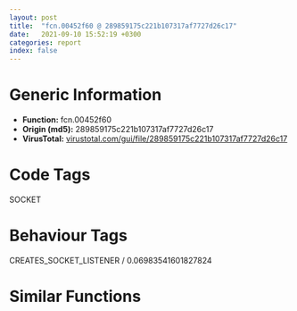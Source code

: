 ```yaml
---
layout: post
title:  "fcn.00452f60 @ 289859175c221b107317af7727d26c17"
date:   2021-09-10 15:52:19 +0300
categories: report
index: false
---
```


# Generic Information
- **Function:** fcn.00452f60
- **Origin (md5):** 289859175c221b107317af7727d26c17
- **VirusTotal:** [virustotal.com/gui/file/289859175c221b107317af7727d26c17][virustotal_ref]

# Code Tags
<span class="tag" id="SOCKET">SOCKET</span>


# Behaviour Tags
<span class="bhv-tag" id="CREATES_SOCKET_LISTENER">CREATES_SOCKET_LISTENER / 0.06983541601827824</span>

# Similar Functions
<script type="text/javascript" src="https://www.gstatic.com/charts/loader.js"></script>
<script type="text/javascript">

    google.charts.load('current', {'packages':['corechart']});
    google.charts.setOnLoadCallback(drawChart);

    function drawChart() {
    var data = new google.visualization.DataTable();
        data.addColumn('number', 'X');
        data.addColumn('number', 'Y');
        data.addColumn({type: 'string', role: 'tooltip', 'p': {'html': true}});
        data.addColumn({'type': 'string', 'role': 'style'});
        
        data.addRows([
    [441.810546875, -99.03612518310547, '<b><a href="/report/fcn.00452f60@289859175c221b107317af7727d26c17">fcn.00452f60</a><br>@289859175c221b107317af7727d26c17</b><br>sub esp, 0x10c<br>mov eax, dword[0x4cfec0]<br>xor eax, esp<br>mov dword[esp+0x108], eax<br>push ebp<br>mov ebp, dword[esp+0x114]<br>cmp dword[ebp+0x8c], 2<br>push edi<br>mov edi, dword[ebp]<br>mov dword[esp+0xc], edi<br>je 0x4530d5<br>cmp dword[ebp+0x1d8], 0<br>push ebx<br>push esi<br>jne 0x4530ca<br>mov esi, dword[esp+0x124]<br>lea eax, [esp+0x10]<br>push eax<br>lea ecx, [esp+0x9c]<br>push ecx<br>mov ebx, 0x80<br>push esi<br>mov dword[esp+0x1c], ebx<br>call dword[sym.imp.WS2_32.dll_getpeername]<br>test eax, eax<br>je 0x452fec<br>call dword[sym.imp.WS2_32.dll_WSAGetLastError]<br>mov esi, eax<br>push esi<br>push ebp<br>call fcn.00455e90<br>push eax<br>push esi<br>push str.getpeername___failed_with_errno__d:__s<br>push edi<br>call fcn.00450880<br>add esp, 0x18<br>jmp 0x4530d3<br>push ebx<br>lea edx, [esp+0x1c]<br>push 0<br>push edx<br>mov dword[esp+0x1c], ebx<br>call fcn.00476a60<br>add esp, 0xc<br>lea eax, [esp+0x10]<br>push eax<br>lea ecx, [esp+0x1c]<br>push ecx<br>push esi<br>call dword[sym.imp.WS2_32.dll_getsockname]<br>test eax, eax<br>je 0x453039<br>call dword[sym.imp.WS2_32.dll_WSAGetLastError]<br>mov esi, eax<br>push esi<br>push ebp<br>call fcn.00455e90<br>push eax<br>push esi<br>push str.getsockname___failed_with_errno__d:__s<br>push edi<br>call fcn.00450880<br>add esp, 0x18<br>jmp 0x4530d3<br>lea edi, [ebp+0xb8]<br>lea ebx, [ebp+0xe8]<br>lea esi, [esp+0x98]<br>call fcn.00452f20<br>test eax, eax<br>jne 0x45307a<br>call dword[sym.imp.KERNEL32.dll_GetLastError]<br>mov esi, eax<br>push esi<br>push ebp<br>call fcn.00455e90<br>mov edx, dword[esp+0x1c]<br>push eax<br>push esi<br>push str.ssrem_inet_ntop___failed_with_errno__d:__s<br>push edx<br>call fcn.00450880<br>add esp, 0x18<br>jmp 0x4530d3<br>lea edi, [ebp+0x58]<br>mov ecx, 0xb<br>lea esi, [ebp+0xb8]<br>rep movsd<br>movsw word<br>lea ebx, [ebp+0x11c]<br>lea edi, [ebp+0xec]<br>lea esi, [esp+0x18]<br>call fcn.00452f20<br>test eax, eax<br>jne 0x4530ca<br>call dword[sym.imp.KERNEL32.dll_GetLastError]<br>mov esi, eax<br>push esi<br>push ebp<br>call fcn.00455e90<br>push eax<br>mov eax, dword[esp+0x20]<br>push esi<br>push str.ssloc_inet_ntop___failed_with_errno__d:__s<br>push eax<br>call fcn.00450880<br>add esp, 0x18<br>jmp 0x4530d3<br>push ebp<br>call fcn.00452ec0<br>add esp, 4<br>pop esi<br>pop ebx<br>mov ecx, dword[esp+0x110]<br>pop edi<br>pop ebp<br>xor ecx, esp<br>call fcn.0047641d<br>add esp, 0x10c<br>ret <br><eoc> ', 'point { fill-color: #e0440e; }'],
[277.3970642089844, -6.999946594238281, '<b><a href="/report/fcn.004c2a50@279a61b1e76da49531f1f16fd1102a2d">fcn.004c2a50</a><br>@279a61b1e76da49531f1f16fd1102a2d</b><br>sub esp, 0x10c<br>mov eax, dword[0x53ebd0]<br>xor eax, esp<br>mov dword[esp+0x108], eax<br>push ebp<br>mov ebp, dword[esp+0x114]<br>cmp dword[ebp+0x8c], 2<br>push edi<br>mov edi, dword[ebp]<br>mov dword[esp+0xc], edi<br>je 0x4c2bc5<br>cmp dword[ebp+0x1d8], 0<br>push ebx<br>push esi<br>jne 0x4c2bba<br>mov esi, dword[esp+0x124]<br>lea eax, [esp+0x10]<br>push eax<br>lea ecx, [esp+0x9c]<br>push ecx<br>mov ebx, 0x80<br>push esi<br>mov dword[esp+0x1c], ebx<br>call dword[sym.imp.WS2_32.dll_getpeername]<br>test eax, eax<br>je 0x4c2adc<br>call dword[sym.imp.WS2_32.dll_WSAGetLastError]<br>mov esi, eax<br>push esi<br>push ebp<br>call fcn.004b5640<br>push eax<br>push esi<br>push str.getpeername___failed_with_errno__d:__s<br>push edi<br>call fcn.004c0450<br>add esp, 0x18<br>jmp 0x4c2bc3<br>push ebx<br>lea edx, [esp+0x1c]<br>push 0<br>push edx<br>mov dword[esp+0x1c], ebx<br>call fcn.00490b70<br>add esp, 0xc<br>lea eax, [esp+0x10]<br>push eax<br>lea ecx, [esp+0x1c]<br>push ecx<br>push esi<br>call dword[sym.imp.WS2_32.dll_getsockname]<br>test eax, eax<br>je 0x4c2b29<br>call dword[sym.imp.WS2_32.dll_WSAGetLastError]<br>mov esi, eax<br>push esi<br>push ebp<br>call fcn.004b5640<br>push eax<br>push esi<br>push str.getsockname___failed_with_errno__d:__s<br>push edi<br>call fcn.004c0450<br>add esp, 0x18<br>jmp 0x4c2bc3<br>lea edi, [ebp+0xb8]<br>lea ebx, [ebp+0xe8]<br>lea esi, [esp+0x98]<br>call fcn.004c2a10<br>test eax, eax<br>jne 0x4c2b6a<br>call dword[sym.imp.KERNEL32.dll_GetLastError]<br>mov esi, eax<br>push esi<br>push ebp<br>call fcn.004b5640<br>mov edx, dword[esp+0x1c]<br>push eax<br>push esi<br>push str.ssrem_inet_ntop___failed_with_errno__d:__s<br>push edx<br>call fcn.004c0450<br>add esp, 0x18<br>jmp 0x4c2bc3<br>lea edi, [ebp+0x58]<br>mov ecx, 0xb<br>lea esi, [ebp+0xb8]<br>rep movsd<br>movsw word<br>lea ebx, [ebp+0x11c]<br>lea edi, [ebp+0xec]<br>lea esi, [esp+0x18]<br>call fcn.004c2a10<br>test eax, eax<br>jne 0x4c2bba<br>call dword[sym.imp.KERNEL32.dll_GetLastError]<br>mov esi, eax<br>push esi<br>push ebp<br>call fcn.004b5640<br>push eax<br>mov eax, dword[esp+0x20]<br>push esi<br>push str.ssloc_inet_ntop___failed_with_errno__d:__s<br>push eax<br>call fcn.004c0450<br>add esp, 0x18<br>jmp 0x4c2bc3<br>push ebp<br>call fcn.004c29b0<br>add esp, 4<br>pop esi<br>pop ebx<br>mov ecx, dword[esp+0x110]<br>pop edi<br>pop ebp<br>xor ecx, esp<br>call fcn.00490ace<br>add esp, 0x10c<br>ret <br><eoc> ', 'null'],
[349.7879638671875, -263.4570007324219, '<b><a href="/report/fcn.00453480@289859175c221b107317af7727d26c17">fcn.00453480</a><br>@289859175c221b107317af7727d26c17</b><br>sub esp, 0xdc<br>mov eax, dword[0x4cfec0]<br>xor eax, esp<br>mov dword[esp+0xd8], eax<br>mov eax, dword[esp+0xe4]<br>push ebp<br>mov ebp, dword[esp+0xe4]<br>mov edx, dword[ebp]<br>mov dword[esp+0x14], ecx<br>mov dword[ecx], 0xffffffff<br>lea ecx, [esp+8]<br>push ecx<br>mov dword[esp+0x14], edx<br>lea edx, [esp+0x20]<br>push edx<br>push eax<br>push ebp<br>mov dword[esp+0x1c], 0<br>call fcn.004533a0<br>add esp, 0x10<br>mov dword[esp+4], eax<br>test eax, eax<br>je 0x4534f0<br>xor eax, eax<br>pop ebp<br>mov ecx, dword[esp+0xd8]<br>xor ecx, esp<br>call fcn.0047641d<br>add esp, 0xdc<br>ret <br>push ebx<br>push esi<br>push edi<br>lea ebx, [esp+0x24]<br>lea edi, [esp+0xb8]<br>lea esi, [esp+0x38]<br>call fcn.00452f20<br>test eax, eax<br>jne 0x45353e<br>call dword[sym.imp.KERNEL32.dll_GetLastError]<br>mov esi, eax<br>push esi<br>push ebp<br>call fcn.00455e90<br>push eax<br>mov eax, dword[esp+0x28]<br>push esi<br>push str.sa_addr_inet_ntop___failed_with_errno__d:__s<br>push eax<br>call fcn.00450880<br>mov ecx, dword[esp+0x2c]<br>push ecx<br>push ebp<br>call fcn.00453340<br>add esp, 0x20<br>jmp 0x453722<br>mov esi, dword[esp+0x1c]<br>lea edx, [esp+0xb8]<br>push edx<br>push str.__Trying__s..._n<br>push esi<br>call fcn.004507f0<br>mov ebx, dword[esp+0x20]<br>add esp, 0xc<br>cmp dword[esp+0x28], 2<br>jne 0x453614<br>mov eax, 1<br>cmp dword[esp+0x2c], eax<br>jne 0x453614<br>cmp dword[esi+0x364], 0<br>mov dword[esp+0x14], eax<br>je 0x45358c<br>mov edx, ebx<br>mov edi, ebp<br>call fcn.004530f0<br>push ebx<br>call fcn.00453150<br>add esp, 4<br>cmp dword[esp+0x14], 0<br>je 0x4535ac<br>cmp dword[esi+0x470], 0<br>je 0x4535ac<br>mov edi, ebx<br>call fcn.004528b0<br>mov eax, dword[esi+0x1b0]<br>test eax, eax<br>je 0x4535d2<br>mov ecx, dword[esi+0x1b4]<br>push 0<br>push ebx<br>push ecx<br>call eax<br>add esp, 0xc<br>cmp eax, 2<br>jne 0x453621<br>mov dword[esp+0x18], 1<br>cmp dword[esp+0x28], 2<br>jne 0x453639<br>lea edx, [esp+0x38]<br>push edx<br>call fcn.0046f660<br>push eax<br>mov eax, dword[esp+0x30]<br>push eax<br>push ebx<br>push ebp<br>call fcn.00452a40<br>mov edi, eax<br>add esp, 0x14<br>test edi, edi<br>je 0x45363d<br>push ebx<br>push ebp<br>call fcn.00453340<br>add esp, 8<br>cmp edi, 1<br>jne 0x453718<br>lea eax, [edi+6]<br>jmp 0x453724<br>mov dword[esp+0x14], 0<br>jmp 0x45358c<br>test eax, eax<br>je 0x4535d2<br>push ebx<br>push ebp<br>call fcn.00453340<br>add esp, 8<br>mov eax, 0x2a<br>jmp 0x453724<br>mov edi, dword[esp+0x10]<br>push 1<br>push ebx<br>call fcn.0046f670<br>add esp, 8<br>call fcn.004503d0<br>cmp dword[ebp+0x240], 1<br>mov dword[ebp+0x238], eax<br>mov dword[ebp+0x23c], edx<br>jle 0x453672<br>mov ecx, dword[ebp+0x244]<br>push ecx<br>push esi<br>call fcn.0044ee10<br>add esp, 8<br>cmp dword[esp+0x18], 0<br>jne 0x45371c<br>cmp dword[ebp+0x8c], 1<br>jne 0x45371c<br>mov edx, dword[esp+0x34]<br>push edx<br>lea eax, [esp+0x3c]<br>push eax<br>push ebx<br>call dword[sym.imp.WS2_32.dll_connect]<br>cmp eax, 0xffffffff<br>jne 0x45370e<br>call dword[sym.imp.WS2_32.dll_WSAGetLastError]<br>mov edi, eax<br>cmp edi, 0xb<br>je 0x4536f8<br>cmp edi, 0x2732<br>jle 0x4536bd<br>cmp edi, 0x2734<br>jle 0x4536f8<br>push edi<br>push ebp<br>call fcn.00455e90<br>push eax<br>lea ecx, [esp+0xc4]<br>push ecx<br>push str.Immediate_connect_fail_for__s:__s_n<br>push esi<br>call fcn.004507f0<br>push ebx<br>push ebp<br>mov dword[esi+0x8614], edi<br>call fcn.00453340<br>mov dword[esp+0x30], 7<br>mov edi, dword[esp+0x30]<br>add esp, 0x20<br>mov eax, edi<br>jmp 0x453724<br>mov edx, dword[esp+0x20]<br>mov dword[esp+0x10], 0<br>mov edi, dword[esp+0x10]<br>mov dword[edx], ebx<br>mov eax, edi<br>jmp 0x453724<br>test edi, edi<br>jne 0x453718<br>mov edx, dword[esp+0x20]<br>mov dword[edx], ebx<br>mov eax, edi<br>jmp 0x453724<br>mov eax, dword[esp+0x20]<br>mov dword[eax], ebx<br>xor eax, eax<br>mov ecx, dword[esp+0xe8]<br>pop edi<br>pop esi<br>pop ebx<br>pop ebp<br>xor ecx, esp<br>call fcn.0047641d<br>add esp, 0xdc<br>ret <br><eoc> ', 'null'],
[185.37452697753906, -171.42086791992188, '<b><a href="/report/fcn.004c2f80@279a61b1e76da49531f1f16fd1102a2d">fcn.004c2f80</a><br>@279a61b1e76da49531f1f16fd1102a2d</b><br>sub esp, 0xdc<br>mov eax, dword[0x53ebd0]<br>xor eax, esp<br>mov dword[esp+0xd8], eax<br>mov eax, dword[esp+0xe4]<br>push ebp<br>mov ebp, dword[esp+0xe4]<br>mov edx, dword[ebp]<br>mov dword[esp+0x14], ecx<br>mov dword[ecx], 0xffffffff<br>lea ecx, [esp+8]<br>push ecx<br>mov dword[esp+0x14], edx<br>lea edx, [esp+0x20]<br>push edx<br>push eax<br>push ebp<br>mov dword[esp+0x1c], 0<br>call fcn.004c2e90<br>add esp, 0x10<br>mov dword[esp+4], eax<br>test eax, eax<br>je 0x4c2ff0<br>xor eax, eax<br>pop ebp<br>mov ecx, dword[esp+0xd8]<br>xor ecx, esp<br>call fcn.00490ace<br>add esp, 0xdc<br>ret <br>push ebx<br>push esi<br>push edi<br>lea ebx, [esp+0x24]<br>lea edi, [esp+0xb8]<br>lea esi, [esp+0x38]<br>call fcn.004c2a10<br>test eax, eax<br>jne 0x4c303e<br>call dword[sym.imp.KERNEL32.dll_GetLastError]<br>mov esi, eax<br>push esi<br>push ebp<br>call fcn.004b5640<br>push eax<br>mov eax, dword[esp+0x28]<br>push esi<br>push str.sa_addr_inet_ntop___failed_with_errno__d:__s<br>push eax<br>call fcn.004c0450<br>mov ecx, dword[esp+0x2c]<br>push ecx<br>push ebp<br>call fcn.004c2e30<br>add esp, 0x20<br>jmp 0x4c3222<br>mov esi, dword[esp+0x1c]<br>lea edx, [esp+0xb8]<br>push edx<br>push str.__Trying__s..._n<br>push esi<br>call fcn.004c03c0<br>mov ebx, dword[esp+0x20]<br>add esp, 0xc<br>cmp dword[esp+0x28], 2<br>jne 0x4c3114<br>mov eax, 1<br>cmp dword[esp+0x2c], eax<br>jne 0x4c3114<br>cmp dword[esi+0x364], 0<br>mov dword[esp+0x14], eax<br>je 0x4c308c<br>mov edx, ebx<br>mov edi, ebp<br>call fcn.004c2be0<br>push ebx<br>call fcn.004c2c40<br>add esp, 4<br>cmp dword[esp+0x14], 0<br>je 0x4c30ac<br>cmp dword[esi+0x470], 0<br>je 0x4c30ac<br>mov edi, ebx<br>call fcn.004c23a0<br>mov eax, dword[esi+0x1b0]<br>test eax, eax<br>je 0x4c30d2<br>mov ecx, dword[esi+0x1b4]<br>push 0<br>push ebx<br>push ecx<br>call eax<br>add esp, 0xc<br>cmp eax, 2<br>jne 0x4c3121<br>mov dword[esp+0x18], 1<br>cmp dword[esp+0x28], 2<br>jne 0x4c3139<br>lea edx, [esp+0x38]<br>push edx<br>call fcn.004b6880<br>push eax<br>mov eax, dword[esp+0x30]<br>push eax<br>push ebx<br>push ebp<br>call fcn.004c2530<br>mov edi, eax<br>add esp, 0x14<br>test edi, edi<br>je 0x4c313d<br>push ebx<br>push ebp<br>call fcn.004c2e30<br>add esp, 8<br>cmp edi, 1<br>jne 0x4c3218<br>lea eax, [edi+6]<br>jmp 0x4c3224<br>mov dword[esp+0x14], 0<br>jmp 0x4c308c<br>test eax, eax<br>je 0x4c30d2<br>push ebx<br>push ebp<br>call fcn.004c2e30<br>add esp, 8<br>mov eax, 0x2a<br>jmp 0x4c3224<br>mov edi, dword[esp+0x10]<br>push 1<br>push ebx<br>call fcn.004de6b0<br>add esp, 8<br>call fcn.004bffa0<br>cmp dword[ebp+0x240], 1<br>mov dword[ebp+0x238], eax<br>mov dword[ebp+0x23c], edx<br>jle 0x4c3172<br>mov ecx, dword[ebp+0x244]<br>push ecx<br>push esi<br>call fcn.004be9e0<br>add esp, 8<br>cmp dword[esp+0x18], 0<br>jne 0x4c321c<br>cmp dword[ebp+0x8c], 1<br>jne 0x4c321c<br>mov edx, dword[esp+0x34]<br>push edx<br>lea eax, [esp+0x3c]<br>push eax<br>push ebx<br>call dword[sym.imp.WS2_32.dll_connect]<br>cmp eax, 0xffffffff<br>jne 0x4c320e<br>call dword[sym.imp.WS2_32.dll_WSAGetLastError]<br>mov edi, eax<br>cmp edi, 0xb<br>je 0x4c31f8<br>cmp edi, 0x2732<br>jle 0x4c31bd<br>cmp edi, 0x2734<br>jle 0x4c31f8<br>push edi<br>push ebp<br>call fcn.004b5640<br>push eax<br>lea ecx, [esp+0xc4]<br>push ecx<br>push str.Immediate_connect_fail_for__s:__s_n<br>push esi<br>call fcn.004c03c0<br>push ebx<br>push ebp<br>mov dword[esi+0x8614], edi<br>call fcn.004c2e30<br>mov dword[esp+0x30], 7<br>mov edi, dword[esp+0x30]<br>add esp, 0x20<br>mov eax, edi<br>jmp 0x4c3224<br>mov edx, dword[esp+0x20]<br>mov dword[esp+0x10], 0<br>mov edi, dword[esp+0x10]<br>mov dword[edx], ebx<br>mov eax, edi<br>jmp 0x4c3224<br>test edi, edi<br>jne 0x4c3218<br>mov edx, dword[esp+0x20]<br>mov dword[edx], ebx<br>mov eax, edi<br>jmp 0x4c3224<br>mov eax, dword[esp+0x20]<br>mov dword[eax], ebx<br>xor eax, eax<br>mov ecx, dword[esp+0xe8]<br>pop edi<br>pop esi<br>pop ebx<br>pop ebp<br>xor ecx, esp<br>call fcn.00490ace<br>add esp, 0xdc<br>ret <br><eoc> ', 'null'],

        ]);

    var options = {
        title: 'Similarity Plot',
        legend: 'none',
        colors: ['#dedbd9', '#e6693e', '#ec8f6e', '#f3b49f', '#f6c7b6'],
        tooltip: {isHtml: true, trigger: 'both'},
        explorer: {
        actions: ["dragToZoom", "rightClickToReset"],
        },
        chartArea: {
        width: '80%',
        height: '80%'
        },
        width: '100%',
        height: '100%'
    };

    var chart = new google.visualization.ScatterChart(document.getElementById('chart_div'));

    chart.draw(data, options);
    }
    
</script>


<div id="chart_div" style="width: 100%px; height: 100%;"></div>

# Disassembled Code
{% highlight nasm %}

sub esp, 0x10c
mov eax, dword[0x4cfec0]
xor eax, esp
mov dword[esp+0x108], eax
push ebp
mov ebp, dword[esp+0x114]
cmp dword[ebp+0x8c], 2
push edi
mov edi, dword[ebp]
mov dword[esp+0xc], edi
je 0x4530d5
cmp dword[ebp+0x1d8], 0
push ebx
push esi
jne 0x4530ca
mov esi, dword[esp+0x124]
lea eax, [esp+0x10]
push eax
lea ecx, [esp+0x9c]
push ecx
mov ebx, 0x80
push esi
mov dword[esp+0x1c], ebx
call dword[sym.imp.WS2_32.dll_getpeername]
test eax, eax
je 0x452fec
call dword[sym.imp.WS2_32.dll_WSAGetLastError]
mov esi, eax
push esi
push ebp
call fcn.00455e90
push eax
push esi
push str.getpeername___failed_with_errno__d:__s
push edi
call fcn.00450880
add esp, 0x18
jmp 0x4530d3
push ebx
lea edx, [esp+0x1c]
push 0
push edx
mov dword[esp+0x1c], ebx
call fcn.00476a60
add esp, 0xc
lea eax, [esp+0x10]
push eax
lea ecx, [esp+0x1c]
push ecx
push esi
call dword[sym.imp.WS2_32.dll_getsockname]
test eax, eax
je 0x453039
call dword[sym.imp.WS2_32.dll_WSAGetLastError]
mov esi, eax
push esi
push ebp
call fcn.00455e90
push eax
push esi
push str.getsockname___failed_with_errno__d:__s
push edi
call fcn.00450880
add esp, 0x18
jmp 0x4530d3
lea edi, [ebp+0xb8]
lea ebx, [ebp+0xe8]
lea esi, [esp+0x98]
call fcn.00452f20
test eax, eax
jne 0x45307a
call dword[sym.imp.KERNEL32.dll_GetLastError]
mov esi, eax
push esi
push ebp
call fcn.00455e90
mov edx, dword[esp+0x1c]
push eax
push esi
push str.ssrem_inet_ntop___failed_with_errno__d:__s
push edx
call fcn.00450880
add esp, 0x18
jmp 0x4530d3
lea edi, [ebp+0x58]
mov ecx, 0xb
lea esi, [ebp+0xb8]
rep movsd
movsw word
lea ebx, [ebp+0x11c]
lea edi, [ebp+0xec]
lea esi, [esp+0x18]
call fcn.00452f20
test eax, eax
jne 0x4530ca
call dword[sym.imp.KERNEL32.dll_GetLastError]
mov esi, eax
push esi
push ebp
call fcn.00455e90
push eax
mov eax, dword[esp+0x20]
push esi
push str.ssloc_inet_ntop___failed_with_errno__d:__s
push eax
call fcn.00450880
add esp, 0x18
jmp 0x4530d3
push ebp
call fcn.00452ec0
add esp, 4
pop esi
pop ebx
mov ecx, dword[esp+0x110]
pop edi
pop ebp
xor ecx, esp
call fcn.0047641d
add esp, 0x10c
ret

{% endhighlight %}

[virustotal_ref]: https://www.virustotal.com/gui/file/289859175c221b107317af7727d26c17